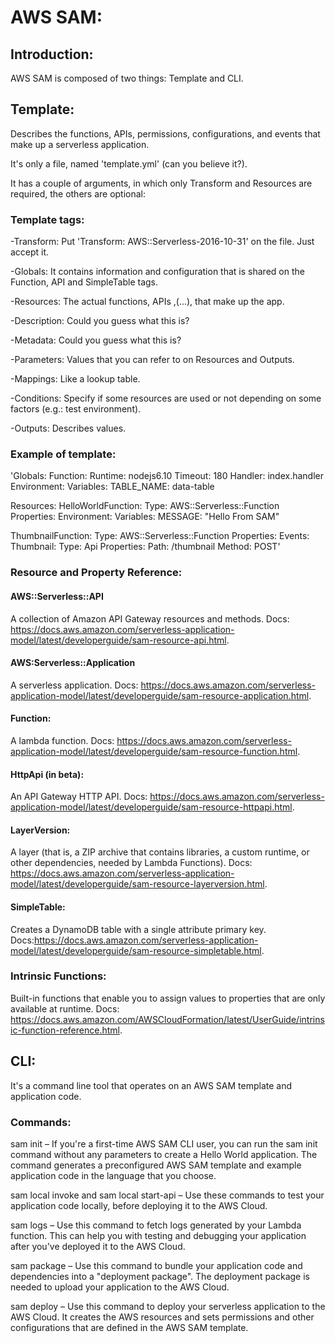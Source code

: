 # AWS SAM:
## Introduction:
AWS SAM is composed of two things: Template and CLI.

## Template:
Describes the functions, APIs, permissions, configurations, and events that make up a serverless application.

It's only a file, named 'template.yml' (can you believe it?).

It has a couple of arguments, in which only Transform and Resources are required, the others
are optional:
### Template tags:
-Transform: Put 'Transform: AWS::Serverless-2016-10-31' on the file. Just accept it.

-Globals: It contains information and configuration that is shared on the Function, API and SimpleTable tags.

-Resources: The actual functions, APIs ,(...), that make up the app.

-Description: Could you guess what this is?

-Metadata: Could you guess what this is?

-Parameters: Values that you can refer to on Resources and Outputs.

-Mappings: Like a lookup table.

-Conditions: Specify if some resources are used or not depending on some factors (e.g.: test environment).

-Outputs: Describes values.

### Example of template:
'Globals:
  Function:
    Runtime: nodejs6.10
    Timeout: 180
    Handler: index.handler
    Environment:
      Variables:
        TABLE_NAME: data-table

Resources:
  HelloWorldFunction:
    Type: AWS::Serverless::Function
    Properties:
      Environment:
        Variables:
          MESSAGE: "Hello From SAM"

  ThumbnailFunction:
    Type: AWS::Serverless::Function
    Properties:
      Events:
        Thumbnail:
          Type: Api
          Properties:
            Path: /thumbnail
            Method: POST'

### Resource and Property Reference:
#### AWS::Serverless::API
A collection of Amazon API Gateway resources and methods.
Docs: https://docs.aws.amazon.com/serverless-application-model/latest/developerguide/sam-resource-api.html.

#### AWS:Serverless::Application
A serverless application.
Docs: https://docs.aws.amazon.com/serverless-application-model/latest/developerguide/sam-resource-application.html.

#### Function:
A lambda function.
Docs: https://docs.aws.amazon.com/serverless-application-model/latest/developerguide/sam-resource-function.html.

#### HttpApi (in beta):
An API Gateway HTTP API.
Docs: https://docs.aws.amazon.com/serverless-application-model/latest/developerguide/sam-resource-httpapi.html.

#### LayerVersion:
A layer (that is, a ZIP archive that contains libraries, a custom runtime, or other dependencies, needed by Lambda Functions).
Docs: https://docs.aws.amazon.com/serverless-application-model/latest/developerguide/sam-resource-layerversion.html.

#### SimpleTable:
Creates a DynamoDB table with a single attribute primary key.
Docs:https://docs.aws.amazon.com/serverless-application-model/latest/developerguide/sam-resource-simpletable.html.

### Intrinsic Functions:
Built-in functions that enable you to assign values to properties that are only available at runtime.
Docs: https://docs.aws.amazon.com/AWSCloudFormation/latest/UserGuide/intrinsic-function-reference.html.

## CLI:
It's a command line tool that operates on an AWS SAM template and application code.

### Commands:
sam init – If you're a first-time AWS SAM CLI user, you can run the sam init command without any parameters to create a Hello World application. The command generates a preconfigured AWS SAM template and example application code in the language that you choose.

sam local invoke and sam local start-api – Use these commands to test your application code locally, before deploying it to the AWS Cloud.

sam logs – Use this command to fetch logs generated by your Lambda function. This can help you with testing and debugging your application after you've deployed it to the AWS Cloud.

sam package – Use this command to bundle your application code and dependencies into a "deployment package". The deployment package is needed to upload your application to the AWS Cloud.

sam deploy – Use this command to deploy your serverless application to the AWS Cloud. It creates the AWS resources and sets permissions and other configurations that are defined in the AWS SAM template.